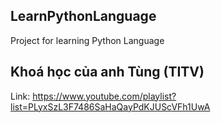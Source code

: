 ## LearnPythonLanguage
Project for learning Python Language

## Khoá học của anh Tùng (TITV)
Link: https://www.youtube.com/playlist?list=PLyxSzL3F7486SaHaQayPdKJUScVFh1UwA